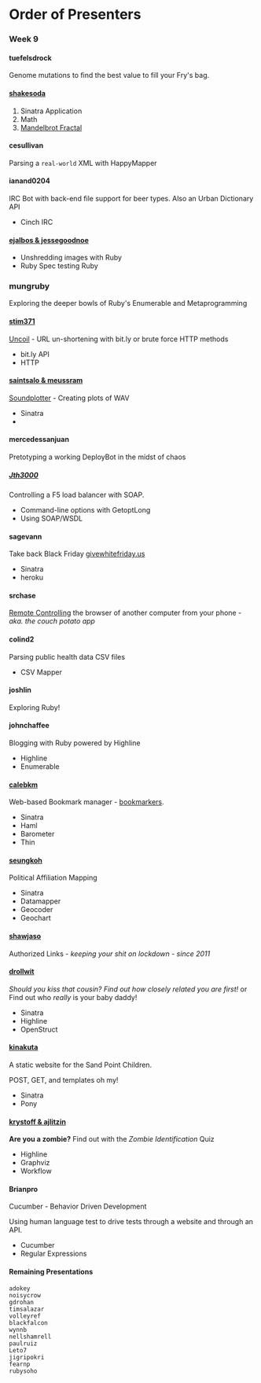 # Order of Presenters

### Week 9

#### tuefelsdrock

Genome mutations to find the best value to fill your Fry's bag.

#### [shakesoda](http://github.com/shakesoda/week-07-colby)

1. Sinatra Application
2. Math
3. [Mandelbrot Fractal](http://github.com/shakesoda/week-07-colby)

#### cesullivan

Parsing a `real-world` XML with HappyMapper

#### ianand0204

IRC Bot with back-end file support for beer types. Also an Urban Dictionary API

* Cinch IRC

#### [ejalbos & jessegoodnoe](https://github.com/ejalbos/project-ruby-spec)
 
* Unshredding images with Ruby
* Ruby Spec testing Ruby

### mungruby

Exploring the deeper bowls of Ruby's Enumerable and Metaprogramming 

#### [stim371](https://github.com/stim371/uncoil)

[Uncoil](http://www.uncoil.me/) - URL un-shortening with bit.ly or brute force HTTP methods

* bit.ly API
* HTTP

#### [saintsalo & meussram](https://github.com/meussram/wav)

[Soundplotter](https://github.com/meussram/wav) - Creating plots of WAV

* Sinatra
* 

#### mercedessanjuan

Pretotyping a working DeployBot in the midst of chaos

##### [Jth3000](https://github.com/Jth3000/f5-icontrol-10.2.0.2)

Controlling a F5 load balancer with SOAP.

* Command-line options with GetoptLong
* Using SOAP/WSDL

#### sagevann

Take back Black Friday [givewhitefriday.us](http://givewhitefriday.us)

* Sinatra
* heroku

#### srchase

[Remote Controlling](https://github.com/srchase/sinatra-browser-remote) the browser of another computer from your phone - *aka. the couch potato app*

#### colind2

Parsing public health data CSV files

* CSV Mapper

#### joshlin

Exploring Ruby!

#### johnchaffee

Blogging with Ruby powered by Highline

* Highline
* Enumerable

#### [calebkm](https://github.com/calebkm/bookmarkers)

Web-based Bookmark manager - [bookmarkers](https://github.com/calebkm/bookmarkers).

* Sinatra
* Haml
* Barometer
* Thin

#### [seungkoh](https://github.com/seungkoh/us_heat_map)

Political Affiliation Mapping

* Sinatra
* Datamapper
* Geocoder
* Geochart

#### [shawjaso](https://github.com/shawjaso/shawjaso-fall-project)

Authorized Links - *keeping your shit on lockdown - since 2011*

#### [drollwit](https://github.com/drollwit/Knotsystem)

*Should you kiss that cousin? Find out how closely related you are first!*
or Find out who *really* is your baby daddy!

* Sinatra
* Highline
* OpenStruct

#### [kinakuta](https://github.com/kinakuta/spcdc)

A static website for the Sand Point Children. 

POST, GET, and templates oh my!

* Sinatra
* Pony

#### [krystoff & ajlitzin](https://github.com/krystoff/fall-project)

**Are you a zombie?** Find out with the *Zombie Identification* Quiz

* Highline
* Graphviz
* Workflow

#### Brianpro

Cucumber - Behavior Driven Development

Using human language test to drive tests through a website and through an API.

* Cucumber
* Regular Expressions

#### Remaining Presentations
    
    adokey
    noisycrow
    gdrohan
    timsalazar
    volleyref
    blackfalcon
    wynnb
    nellshamrell
    paulruiz
    Leto7
    jigripokri
    fearnp
    rubysoho
